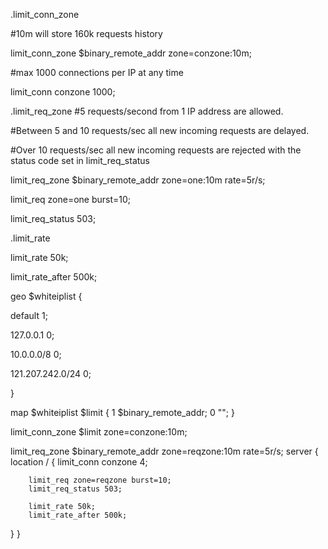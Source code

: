 .limit_conn_zone

#10m will store 160k requests history

limit_conn_zone $binary_remote_addr zone=conzone:10m;

#max 1000 connections per IP at any time

limit_conn conzone 1000;


.limit_req_zone
#5 requests/second from 1 IP address are allowed.

#Between 5 and 10 requests/sec all new incoming requests are delayed.

#Over 10 requests/sec all new incoming requests are rejected with the status code set in limit_req_status

limit_req_zone $binary_remote_addr zone=one:10m rate=5r/s;

limit_req zone=one burst=10;

limit_req_status 503;


.limit_rate

limit_rate 50k;

limit_rate_after 500k;

geo $whiteiplist  {

   default 1;
   
   127.0.0.1 0;
   
   10.0.0.0/8 0;
   
   121.207.242.0/24 0;
   
}

map $whiteiplist  $limit {
   1 $binary_remote_addr;
   0 "";
}

limit_conn_zone $limit zone=conzone:10m;

limit_req_zone $binary_remote_addr zone=reqzone:10m rate=5r/s;
server {
    location / {
        limit_conn conzone 4;

        limit_req zone=reqzone burst=10;
        limit_req_status 503;

        limit_rate 50k;
        limit_rate_after 500k;
   }
}   
```
